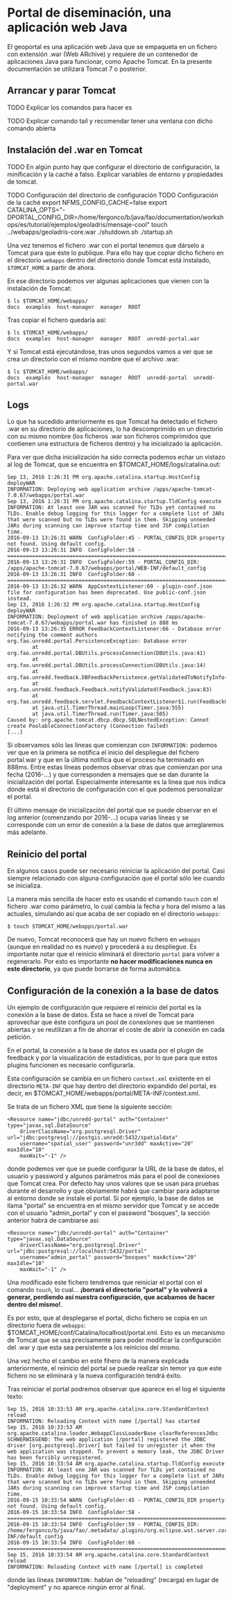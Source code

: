 # Portal de diseminación, una aplicación web Java

El geoportal es una aplicación web Java que se empaqueta en un fichero con extensión .war (Web ARchive) y requiere de un contenedor de aplicaciones Java para funcionar, como Apache Tomcat. En la presente documentación se utilizará Tomcat 7 o posterior.

## Arrancar y parar Tomcat

TODO Explicar los comandos para hacer es

TODO Explicar comando tail y recomendar tener una ventana con dicho comando abierta

## Instalación del .war en Tomcat

TODO En algún punto hay que configurar el directorio de configuración, la minificación y la caché a falso. Explicar variables de entorno y propiedades de tomcat.

TODO Configuración del directorio de configuración
TODO Configuración de la caché
 export NFMS_CONFIG_CACHE=false
 export CATALINA_OPTS="-DPORTAL_CONFIG_DIR=/home/fergonco/b/java/fao/documentation/workshops/es/tutorial/ejemplos/geoladris/mensaje-cool"
 touch ../webapps/geoladris-core.war 
 ./shutdown.sh 
 ./startup.sh 

Una vez tenemos el fichero .war con el portal tenemos que dárselo a Tomcat para que éste lo publique. Para ello hay que copiar dicho fichero en el directorio `webapps` dentro del directorio donde Tomcat está instalado, `$TOMCAT_HOME` a partir de ahora.

En ese directorio podemos ver algunas aplicaciones que vienen con la instalación de Tomcat:

	$ ls $TOMCAT_HOME/webapps/
	docs  examples  host-manager  manager  ROOT  

Tras copiar el fichero quedaría así:

	$ ls $TOMCAT_HOME/webapps/
	docs  examples  host-manager  manager  ROOT  unredd-portal.war

Y si Tomcat está ejecutándose, tras unos segundos vamos a ver que se crea un directorio con el mismo nombre que el archivo .war:

	$ ls $TOMCAT_HOME/webapps/
	docs  examples  host-manager  manager  ROOT  unredd-portal  unredd-portal.war

## Logs

Lo que ha sucedido anteriormente es que Tomcat ha detectado el fichero .war en su directorio de aplicaciones, lo ha descomprimido en un directorio con su mismo nombre (los ficheros .war son ficheros comprimidos que contienen una estructura de ficheros dentro) y ha inicializado la aplicación.

Para ver que dicha inicialización ha sido correcta podemos echar un vistazo al log de Tomcat, que se encuentra en $TOMCAT_HOME/logs/catalina.out:

	Sep 13, 2016 1:26:31 PM org.apache.catalina.startup.HostConfig deployWAR
	INFORMATION: Deploying web application archive /apps/apache-tomcat-7.0.67/webapps/portal.war
	Sep 13, 2016 1:26:31 PM org.apache.catalina.startup.TldConfig execute
	INFORMATION: At least one JAR was scanned for TLDs yet contained no TLDs. Enable debug logging for this logger for a complete list of JARs that were scanned but no TLDs were found in them. Skipping unneeded JARs during scanning can improve startup time and JSP compilation time.
	2016-09-13 13:26:31 WARN  ConfigFolder:45 - PORTAL_CONFIG_DIR property not found. Using default config.
	2016-09-13 13:26:31 INFO  ConfigFolder:58 - ============================================================================
	2016-09-13 13:26:31 INFO  ConfigFolder:59 - PORTAL_CONFIG_DIR: /apps/apache-tomcat-7.0.67/webapps/portal/WEB-INF/default_config
	2016-09-13 13:26:31 INFO  ConfigFolder:60 - ============================================================================
	2016-09-13 13:26:32 WARN  AppContextListener:69 - plugin-conf.json file for configuration has been deprecated. Use public-conf.json instead.
	Sep 13, 2016 1:26:32 PM org.apache.catalina.startup.HostConfig deployWAR
	INFORMATION: Deployment of web application archive /apps/apache-tomcat-7.0.67/webapps/portal.war has finished in 888 ms
	2016-09-13 13:26:35 ERROR FeedbackContextListener:66 - Database error notifying the comment authors
	org.fao.unredd.portal.PersistenceException: Database error
	        at org.fao.unredd.portal.DBUtils.processConnection(DBUtils.java:41)
	        at org.fao.unredd.portal.DBUtils.processConnection(DBUtils.java:14)
	        at org.fao.unredd.feedback.DBFeedbackPersistence.getValidatedToNotifyInfo(DBFeedbackPersistence.java:122)
	        at org.fao.unredd.feedback.Feedback.notifyValidated(Feedback.java:83)
	        at org.fao.unredd.feedback.servlet.FeedbackContextListener$1.run(FeedbackContextListener.java:61)
	        at java.util.TimerThread.mainLoop(Timer.java:555)
	        at java.util.TimerThread.run(Timer.java:505)
	Caused by: org.apache.tomcat.dbcp.dbcp.SQLNestedException: Cannot create PoolableConnectionFactory (Connection failed)
	[...]

Si observamos sólo las líneas que comienzan con `INFORMATION:` podemos ver que en la primera se notifica el inicio del despliegue del fichero portal.war y que en la última notifica que el proceso ha terminado en 888ms. Entre estas líneas podemos observar otras que comienzan por una fecha (2016-...) y que corresponden a mensajes que se dan durante la inicialización del portal. Especialmente interesante es la línea que nos indica dónde está el directorio de configuración con el que podemos personalizar el portal.

El último mensaje de inicialización del portal que se puede observar en el log anterior (comenzando por 2016-...) ocupa varias líneas y se corresponde con un error de conexión a la base de datos que arreglaremos más adelante.

## Reinicio del portal

En algunos casos puede ser necesario reiniciar la aplicación del portal. Casi siempre relacionado con alguna configuración que el portal sólo lee cuando se inicializa.

La manera más sencilla de hacer esto es usando el comando `touch` con el fichero .war como parámetro, lo cual cambia la fecha y hora del mismo a las actuales, simulando así que acaba de ser copiado en el directorio `webapps`:

	$ touch $TOMCAT_HOME/webapps/portal.war

De nuevo, Tomcat reconocerá que hay un nuevo fichero en `webapps` (aunque en realidad no es nuevo) y procederá a su despliegue. Es importante notar que el reinicio eliminará el directorio `portal` para volver a regenerarlo. Por esto es importante **no hacer modificaciones nunca en este directorio**, ya que puede borrarse de forma automática.

## Configuración de la conexión a la base de datos

Un ejemplo de configuración que requiere el reinicio del portal es la conexión a la base de datos. Ésta se hace a nivel de Tomcat para aprovechar que éste configura un pool de conexiones que se mantienen abiertas y se reutilizan a fin de ahorrar el coste de abrir la conexión en cada petición.

En el portal, la conexión a la base de datos es usada por el plugin de feedback y por la visualización de estadísticas, por lo que para que estos plugins funcionen es necesario configurarla.

Esta configuración se cambia en un fichero `context.xml` existente en el directorio `META-INF` que hay dentro del directorio expandido del portal, es decir, en $TOMCAT_HOME/webapps/portal/META-INF/context.xml.

Se trata de un fichero XML que tiene la siguiente sección:

	<Resource name="jdbc/unredd-portal" auth="Container" type="javax.sql.DataSource"
		driverClassName="org.postgresql.Driver" url="jdbc:postgresql://postgis.unredd:5432/spatialdata"
		username="spatial_user" password="unr3dd" maxActive="20" maxIdle="10"
		maxWait="-1" />

donde podemos ver que se puede configurar la URL de la base de datos, el usuario y password y algunos parámetros más para el pool de conexiones que Tomcat crea. Por defecto hay unos valores que se usan para pruebas durante el desarrollo y que obviamente habrá que cambiar para adaptarse al entorno donde se instale el portal. Si por ejemplo, la base de datos se llama "portal" se encuentra en el mismo servidor que Tomcat y se accede con el usuario "admin_portal" y con el password "bosques", la sección anterior habrá de cambiarse así:

	<Resource name="jdbc/unredd-portal" auth="Container" type="javax.sql.DataSource"
		driverClassName="org.postgresql.Driver" url="jdbc:postgresql://localhost:5432/portal"
		username="admin_portal" password="bosques" maxActive="20" maxIdle="10"
		maxWait="-1" />

Una modificado este fichero tendremos que reiniciar el portal con el comando `touch`, lo cual... **¡borrará el directorio "portal" y lo volverá a generar, perdiendo así nuestra configuración, que acabamos de hacer dentro del mismo!**.

Es por esto, que al desplegarse el portal, dicho fichero se copia en un directorio fuera de `webapps`: $TOMCAT_HOME/conf/Catalina/localhost/portal.xml. Esto es un mecanismo de Tomcat que se usa precisamente para poder modificar la configuración del .war y que esta sea persistente a los reinicios del mismo.

Una vez hecho el cambio en este fihero de la manera explicada anteriormente, el reinicio del portal se puede realizar sin temor ya que este fichero no se eliminará y la nueva configuración tendrá éxito.

Tras reiniciar el portal podremos observar que aparece en el log el siguiente texto:

	Sep 15, 2016 10:33:53 AM org.apache.catalina.core.StandardContext reload
	INFORMATION: Reloading Context with name [/portal] has started
	Sep 15, 2016 10:33:53 AM org.apache.catalina.loader.WebappClassLoaderBase clearReferencesJdbc
	SCHWERWIEGEND: The web application [/portal] registered the JDBC driver [org.postgresql.Driver] but failed to unregister it when the web application was stopped. To prevent a memory leak, the JDBC Driver has been forcibly unregistered.
	Sep 15, 2016 10:33:54 AM org.apache.catalina.startup.TldConfig execute
	INFORMATION: At least one JAR was scanned for TLDs yet contained no TLDs. Enable debug logging for this logger for a complete list of JARs that were scanned but no TLDs were found in them. Skipping unneeded JARs during scanning can improve startup time and JSP compilation time.
	2016-09-15 10:33:54 WARN  ConfigFolder:45 - PORTAL_CONFIG_DIR property not found. Using default config.
	2016-09-15 10:33:54 INFO  ConfigFolder:58 - ============================================================================
	2016-09-15 10:33:54 INFO  ConfigFolder:59 - PORTAL_CONFIG_DIR: /home/fergonco/b/java/fao/.metadata/.plugins/org.eclipse.wst.server.core/tmp0/wtpwebapps/demo/WEB-INF/default_config
	2016-09-15 10:33:54 INFO  ConfigFolder:60 - ============================================================================
	Sep 15, 2016 10:33:54 AM org.apache.catalina.core.StandardContext reload
	INFORMATION: Reloading Context with name [/portal] is completed

donde las líneas `INFORMATION:` hablan de "reloading" (recarga) en lugar de "deployment" y no aparece ningún error al final.